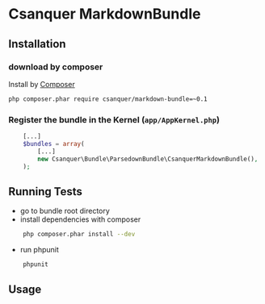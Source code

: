 Csanquer MarkdownBundle
========================

Installation
------------

### download by composer

Install by [Composer](https://getcomposer.org/)

```sh
php composer.phar require csanquer/markdown-bundle=~0.1
```

### Register the bundle in the Kernel (`app/AppKernel.php`)

```php
    [...]
    $bundles = array( 
        [...]
        new Csanquer\Bundle\ParsedownBundle\CsanquerMarkdownBundle(),
    );
```

Running Tests
-------------

* go to bundle root directory 
* install dependencies with composer 

```sh
    php composer.phar install --dev
```

* run phpunit

```sh
    phpunit
```

Usage
-----

